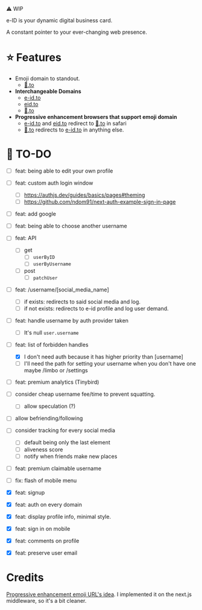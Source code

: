 ⚠️ WIP

e-ID is your dynamic digital business card.

A constant pointer to your ever-changing web presence.

# ⭐ Features
- Emoji domain to standout.
  - [👤️️.to](xn--mq8h.to)
- **Interchangeable Domains**
  - [e-id.to](https://e-id.to)
  - [eid.to](https://eid.to)
  - [👤️️.to](https://👤️️.to)
- **Progressive enhancement browsers that support emoji domain** 
  - [e-id.to](https://e-id.to) and [eid.to](https://eid.to) redirect to [👤️️.to](https://👤️️.to) in safari
  - [👤️️.to](https://👤️️.to) redirects to [e-id.to](https://e-id.to) in anything else.

# 📝 TO-DO
- [ ] feat: being able to edit your own profile
- [ ] feat: custom auth login window
  - [ ] https://authjs.dev/guides/basics/pages#theming
  - [ ] https://github.com/ndom91/next-auth-example-sign-in-page
- [ ] feat: add google
- [ ] feat: being able to choose another username
- [ ] feat: API
  - [ ] get
    - [ ] `userByID`
    - [ ] `userByUsername`
  - [ ] post
    - [ ] `patchUser`
- [ ] feat: /username/[social_media_name]
  - [ ] if exists: redirects to said social media and log.
  - [ ] if not exists: redirects to e-id profile and log user demand.
- [ ] feat: handle username by auth provider taken
  - [ ] It's null `user.username`
- [ ] feat: list of forbidden handles
  - [x] I don't need auth because it has higher priority than [username]
  - [ ] I'll need the path for setting your username when you don't have one maybe /limbo or /settings
- [ ] feat: premium analytics (Tinybird)
- [ ] consider cheap username fee/time to prevent squatting.
  - [ ] allow speculation (?)
- [ ] allow befriending/following
- [ ] consider tracking for every social media
  - [ ] default being only the last element
  - [ ] aliveness score
  - [ ] notify when friends make new places
- [ ] feat: premium claimable username
- [ ] fix: flash of mobile menu

- [x] feat: signup
- [x] feat: auth on every domain
- [x] feat: display profile info, minimal style.
- [x] feat: sign in on mobile
- [x] feat: comments on profile
- [x] feat: preserve user email

# Credits
[Progressive enhancement emoji URL's idea](https://github.com/jonroig/emojiurlifier). I implemented it on the next.js middleware, so it's a bit cleaner.
